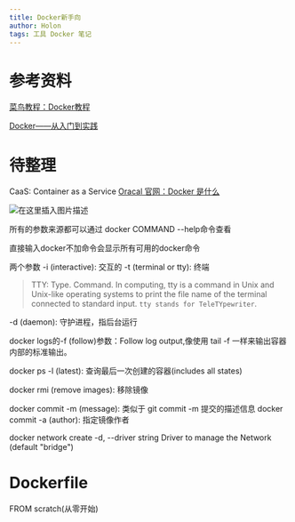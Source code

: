 ```yaml
---
title: Docker新手向
author: Holon
tags: 工具 Docker 笔记
---
```




# 参考资料

[菜鸟教程：Docker教程](https://www.runoob.com/docker/docker-tutorial.html)

[Docker——从入门到实践](https://yeasy.gitbook.io/docker_practice/)

# 待整理

CaaS: Container as a Service
[Oracal 官网：Docker 是什么](https://www.oracle.com/cn/cloud-native/container-registry/what-is-docker/)

![在这里插入图片描述](https://cdn.jsdelivr.net/gh/wholon/image@main/uPic/watermark,type_ZHJvaWRzYW5zZmFsbGJhY2s,shadow_50,text_Q1NETiBASG9sb25f,size_20,color_FFFFFF,t_70,g_se,x_16-20211105004921547.png)

所有的参数来源都可以通过
docker COMMAND --help命令查看

直接输入docker不加命令会显示所有可用的docker命令

两个参数
-i (interactive): 交互的
-t (terminal or tty): 终端
> TTY: Type. Command. In computing, tty is a command in Unix and Unix-like operating systems to print the file name of the terminal connected to standard input. `tty stands for TeleTYpewriter`.

-d (daemon): 守护进程，指后台运行

docker logs的-f (follow)参数：Follow log output,像使用 tail -f 一样来输出容器内部的标准输出。

docker ps -l (latest): 查询最后一次创建的容器(includes all states)

docker rmi (remove images): 移除镜像

docker commit -m (message): 类似于 git commit -m 提交的描述信息
docker commit -a (author): 指定镜像作者


docker network create  -d, --driver string        Driver to manage the Network (default "bridge")

# Dockerfile
FROM scratch(从零开始)